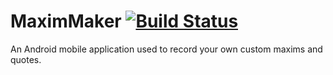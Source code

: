 # MaximMaker [![Build Status](https://travis-ci.org/tcolligan/MaximMaker.svg?branch=development)](https://travis-ci.org/tcolligan/MaximMaker)
An Android mobile application used to record your own custom maxims and quotes.

